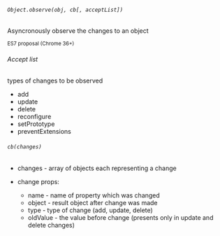 ###### `Object.observe(obj, cb[, acceptList])`

Asyncronously observe the changes to an object
<!-- .element: class="fragment" -->

<small>
ES7 proposal (Chrome 36+)
<!-- .element: class="fragment" -->
</small>




###### Accept list

types of changes to be observed

* add <!-- .element: class="fragment" -->
* update <!-- .element: class="fragment" -->
* delete <!-- .element: class="fragment" -->
* reconfigure <!-- .element: class="fragment" -->
* setPrototype <!-- .element: class="fragment" -->
* preventExtensions <!-- .element: class="fragment" -->



###### `cb(changes)`

* changes - array of objects each representing a change <!-- .element: class="fragment" -->

* change props: <!-- .element: class="fragment" -->
	* name - name of property which was changed <!-- .element: class="fragment" -->
	* object - result object after change was made <!-- .element: class="fragment" -->
	* type - type of change (add, update, delete) <!-- .element: class="fragment" -->
	* oldValue - the value before change (presents only in update and delete changes) <!-- .element: class="fragment" -->
